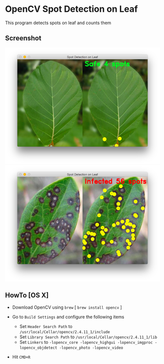 # OpenCV Spot Detection on Leaf
This program detects spots on leaf and counts them

## Screenshot ##
![Result Safe.png](Result_Safe.png)
![Result Infected](Result_Infected.png)

## HowTo [OS X] ##

* Download OpenCV using `brew` [ `brew install opencv` ]
* Go to `Build Settings` and configure the following items

    * Set `Header Search Path` to `/usr/local/Cellar/opencv/2.4.11_1/include`
    * Set `Library Search Path` to `/usr/local/Cellar/opencv/2.4.11_1/lib`
    * Set `Linkers` to `-lopencv_core -lopencv_highgui -lopencv_imgproc -lopencv_objdetect -lopencv_photo -lopencv_video`

* Hit `CMD+R`
